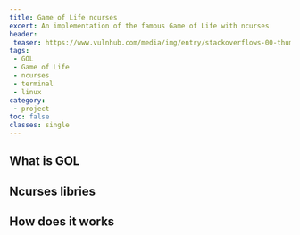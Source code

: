 ```yaml
---
title: Game of Life ncurses
excert: An implementation of the famous Game of Life with ncurses
header:
 teaser: https://www.vulnhub.com/media/img/entry/stackoverflows-00-thumb.png
tags:
 - GOL
 - Game of Life
 - ncurses
 - terminal
 - linux
category:
 - project
toc: false
classes: single
---
```


## What is GOL

## Ncurses libries

## How does it works
